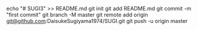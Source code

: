 echo "# SUGI3" >> README.md
git init
git add README.md
git commit -m "first commit"
git branch -M master
git remote add origin git@github.com:DaisukeSugiyama1974/SUGI.git
git push -u origin master
